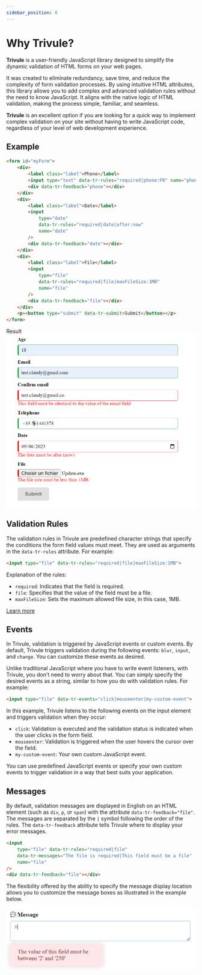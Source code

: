 ```yaml
---
sidebar_position: 0
---
```

# Why Trivule?

**Trivule**  is a user-friendly JavaScript library designed to simplify the dynamic validation of HTML forms on your web pages.

It was created to eliminate redundancy, save time, and reduce the complexity of form validation processes. By using intuitive HTML attributes, this library allows you to add complex and advanced validation rules without the need to know JavaScript. It aligns with the native logic of HTML validation, making the process simple, familiar, and seamless.

**Trivule** is an excellent option if you are looking for a quick way to implement complex validation on your site without having to write JavaScript code, regardless of your level of web development experience.

## Example

```html
<form id="myForm">
    <div>
        <label class="label">Phone</label>
        <input type="text" data-tr-rules="required|phone:FR" name="phone" />
        <div data-tr-feedback="phone"></div>
    </div>
    <div>
        <label class="label">Date</label>
        <input
            type="date"
            data-tr-rules="required|date|after:now"
            name="date"
        />
        <div data-tr-feedback="date"></div>
    </div>
    <div>
        <label class="label">File</label>
        <input
            type="file"
            data-tr-rules="required|file|maxFileSize:1MB"
            name="file"
        />
        <div data-tr-feedback="file"></div>
    </div>
    <p><button type="submit" data-tr-submit>Submit</button></p>
</form>
```
 

Result
![Capture d'écran de la validation](./screenshot.PNG) 

## Validation Rules

The validation rules in Trivule are predefined character strings that specify the conditions the form field values must meet. They are used as arguments in the `data-tr-rules` attribute. For example:

```html
<input type="file" data-tr-rules="required|file|maxFileSize:1MB">
```

Explanation of the rules:
- `required`: Indicates that the field is required.
- `file`: Specifies that the value of the field must be a file.
- `maxFileSize`: Sets the maximum allowed file size, in this case, 1MB.

[Learn more](/docs/rules/)

## Events

In Trivule, validation is triggered by JavaScript events or custom events. By default, Trivule triggers validation during the following events: `blur`, `input`, and `change`. You can customize these events as desired.

Unlike traditional JavaScript where you have to write event listeners, with Trivule, you don't need to worry about that. You can simply specify the desired events as a string, similar to how you do with validation rules. For example:

```html
<input type="file" data-tr-events="click|mouseenter|my-custom-event">
```

In this example, Trivule listens to the following events on the input element and triggers validation when they occur:
- `click`: Validation is executed and the validation status is indicated when the user clicks in the form field.
- `mouseenter`: Validation is triggered when the user hovers the cursor over the field.
- `my-custom-event`: Your own custom JavaScript event.

You can use predefined JavaScript events or specify your own custom events to trigger validation in a way that best suits your application.

## Messages

By default, validation messages are displayed in English on an HTML element (such as `div`, `p`, or `span`) with the attribute `data-tr-feedback="file"`. The messages are separated by the `|` symbol following the order of the rules. The `data-tr-feedback` attribute tells Trivule where to display your error messages.

```html
<input 
    type="file" data-tr-rules="required|file" 
    data-tr-messages="The file is required|This field must be a file"
    name="file"
/>
<div data-tr-feedback="file"></div>
```

The flexibility offered by the ability to specify the message display location allows you to customize the message boxes as illustrated in the example below.

![Screenshot of validation](./nice-error.PNG)